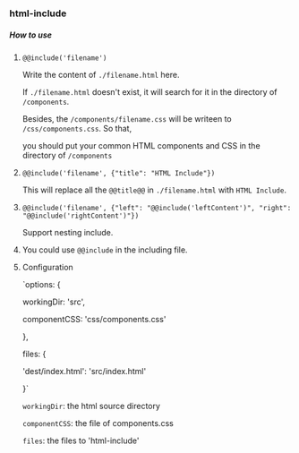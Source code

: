 ### html-include

##### How to use

1. `@@include('filename')`

    Write the content of `./filename.html` here.

    If `./filename.html` doesn't exist, it will search for it in the directory of `/components`.

    Besides, the `/components/filename.css` will be writeen to `/css/components.css`. So that,

    you should put your common HTML components and CSS in the directory of `/components`

2. `@@include('filename', {"title": "HTML Include"})`

    This will replace all the `@@title@@` in `./filename.html` with `HTML Include`.

3. `@@include('filename', {"left": "@@include('leftContent')", "right": "@@include('rightContent')"})`

    Support nesting include.

4. You could use `@@include` in the including file.

5. Configuration

    `options: {

      workingDir: 'src',

      componentCSS: 'css/components.css'

    },

    files: {

      'dest/index.html': 'src/index.html'

    }`

    `workingDir`: the html source directory

    `componentCSS`: the file of components.css
    
    `files`: the files to 'html-include'